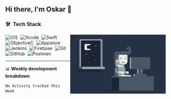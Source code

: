 
## Hi there, I'm Oskar 👋


### 🛠 &nbsp;Tech Stack
<img alt="Night Coding" src="https://raw.githubusercontent.com/AVS1508/AVS1508/master/assets/Night-Coding.gif" align="right"/>

![iOS](https://img.shields.io/badge/iOS-000000?style=for-the-badge&logo=ios&logoColor=white)&nbsp;
![Xcode](https://img.shields.io/badge/Xcode-007ACC?style=for-the-badge&logo=xcode&logoColor=white)&nbsp;
![Swift](https://img.shields.io/badge/Swift-FA7343?style=for-the-badge&logo=swift&logoColor=white)&nbsp;
![ObjectiveC](https://img.shields.io/badge/Objective--C-00599C?style=for-the-badge&logo=c&logoColor=white)&nbsp;
![Appstore](https://img.shields.io/badge/App_Store-0D96F6?style=for-the-badge&logo=app-store&logoColor=white)&nbsp;
![Jenkins](https://img.shields.io/badge/Jenkins-D24939?style=for-the-badge&logo=Jenkins&logoColor=white)&nbsp;
![Firebase](https://img.shields.io/badge/firebase-ffca28?style=for-the-badge&logo=firebase&logoColor=black)&nbsp;
![Git](https://img.shields.io/badge/Git-F05032?style=for-the-badge&logo=git&logoColor=white)&nbsp;
![GitHub](https://img.shields.io/badge/GitHub-100000?style=for-the-badge&logo=github&logoColor=white)&nbsp;
![Postman](https://img.shields.io/badge/Postman-FF6C37?style=for-the-badge&logo=Postman&logoColor=white)&nbsp;



---

[instagram]: https://www.instagram.com/oskarr1337/
[linkedin]: https://www.linkedin.com/in/oskar-figiel-597246158/


📊 **Weekly development breakdown**
<!--START_SECTION:waka-->
```text
No Activity tracked this Week
```
<!--END_SECTION:waka-->
